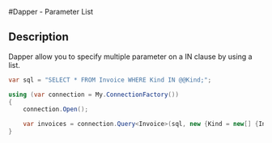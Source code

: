 #Dapper - Parameter List 

## Description
Dapper allow you to specify multiple parameter on a IN clause by using a list.

```csharp
var sql = "SELECT * FROM Invoice WHERE Kind IN @@Kind;";

using (var connection = My.ConnectionFactory())
{
	connection.Open();

	var invoices = connection.Query<Invoice>(sql, new {Kind = new[] {InvoiceKind.StoreInvoice, InvoiceKind.WebInvoice}}).ToList();
}

```